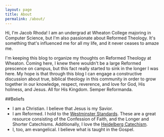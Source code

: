 ```yaml
---
layout: page
title: About
permalink: /about/
---
```


Hi, I'm Jacob Rhoda! I am an undergrad at Wheaton College majoring in Computer Science, but I'm also passionate about Reformed Theology. It's something that's influenced me for all my life, and it never ceases to amaze me. 

I'm keeping this blog to organize my thoughts on Reformed Theology at Wheaton. Coming here, I knew there wouldn't be a large Reformed prescence on campus, but this fact really started to sink in the longer I was here. My hope is that through this blog I can engage a constructive discussion about true, biblical theology in this community in order to grow together in our knowledge, respect, reverence, and love for God, His holiness, and Jesus. All for His Kingdom. Semper Reformanda.

##Beliefs
  
* I am a Christian. I believe that Jesus is my Savior.  
* I am Reformed. I hold to the [Westminster Standards](http://www.thewestminsterstandard.com/). These are a great resource consisting of the Confession of Faith, and the Longer and Shorter Catechisms. Additionally, I love the [Heidelberg Catechism](http://www.heidelberg-catechism.com/).  
* I, too, am evangelical. I believe what is taught in the Gospel.